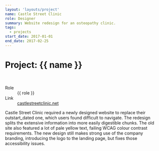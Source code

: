 ```yaml
---
layout: 'layouts/project'
name: Castle Street Clinic
role: Designer
summary: Website redesign for an osteopathy clinic.
tags:
  - projects
start_date: 2017-01-01
end_date: 2017-02-25
---
```


# Project: {{ name }}

<div class="image-wrapper">
  <img class="project-image project-image--multiple" src="/assets/project-images/csc.png" alt="" role="presentation">
  <img class="project-image project-image--multiple" src="/assets/project-images/csc2.png" alt="" role="presentation">
</div>

<dl>
  <dt>Role</dt>
  <dd>{{ role }}</dd>

  <dt>Link</dt>
  <dd><a href="https://castlestreetclinic.net/">castlestreetclinic.net</a></dd>
</dl>

Castle Street Clinic required a newly designed website to replace their outstart_dated one, which users found difficult to navigate. The redesign splits the extensive information into more easily digestible chunks. The old site also featured a lot of pale yellow text, failing WCAG colour contrast requirements. The new design still makes strong use of the company branding, introducing the logo to the landing page, but fixes those accessibility issues.
